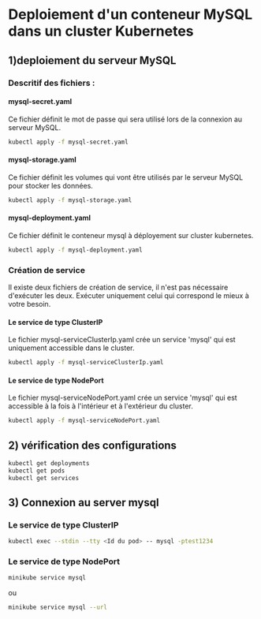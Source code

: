 # Deploiement d'un conteneur MySQL dans un cluster Kubernetes 

## 1)deploiement du serveur MySQL

### Descritif des fichiers : 

#### mysql-secret.yaml
Ce fichier définit le mot de passe qui sera utilisé lors de la connexion au serveur MySQL.
```bash
kubectl apply -f mysql-secret.yaml
```

#### mysql-storage.yaml
Ce fichier définit les volumes qui vont être utilisés par le serveur MySQL pour stocker les données. 
```bash
kubectl apply -f mysql-storage.yaml
```
#### mysql-deployment.yaml
Ce fichier définit le conteneur mysql à déployement sur cluster kubernetes.
```bash
kubectl apply -f mysql-deployment.yaml
```
### Création de service
Il existe deux fichiers de création de service, il n'est pas nécessaire d'exécuter les deux.
Exécuter uniquement celui qui correspond le mieux à votre besoin.
#### Le service de type ClusterIP 
Le fichier mysql-serviceClusterIp.yaml crée un service 'mysql' qui est uniquement accessible dans le cluster. 
```bash
kubectl apply -f mysql-serviceClusterIp.yaml
```
#### Le service de type NodePort
Le fichier mysql-serviceNodePort.yaml crée un service 'mysql' qui est accessible à la fois à l'intérieur et à l'extérieur du cluster.
```bash
kubectl apply -f mysql-serviceNodePort.yaml
```

## 2) vérification des configurations
```bash
kubectl get deployments
kubectl get pods
kubectl get services
```
## 3) Connexion au server mysql
### Le service de type ClusterIP 
```bash
kubectl exec --stdin --tty <Id du pod> -- mysql -ptest1234
```
### Le service de type NodePort
```bash
minikube service mysql 
```
ou 
```bash
minikube service mysql --url
```




